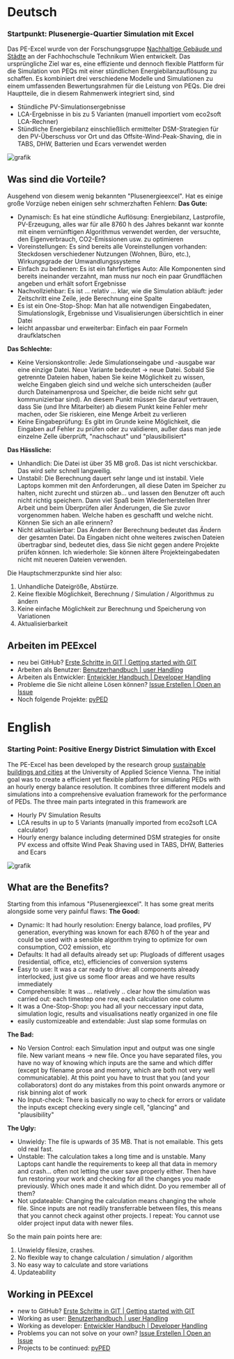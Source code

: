 # Deutsch
### Startpunkt: Plusenergie-Quartier Simulation mit Excel
Das PE-Excel wurde von der Forschungsgruppe [Nachhaltige Gebäude und Städte](https://res.technikum-wien.at/sbc/) an der Fachhochschule Technikum Wien entwickelt. Das ursprüngliche Ziel war es, eine effiziente und dennoch flexible Plattform für die Simulation von PEQs mit einer stündlichen Energiebilanzauflösung zu schaffen. Es kombiniert drei verschiedene Modelle und Simulationen zu einem umfassenden Bewertungsrahmen für die Leistung von PEQs. Die drei Hauptteile, die in diesem Rahmenwerk integriert sind, sind
* Stündliche PV-Simulationsergebnisse 
* LCA-Ergebnisse in bis zu 5 Varianten (manuell importiert vom eco2soft LCA-Rechner)  
* Stündliche Energiebilanz einschließlich ermittelter DSM-Strategien für den PV-Überschuss vor Ort und das Offsite-Wind-Peak-Shaving, die in TABS, DHW, Batterien und Ecars verwendet werden

![grafik](https://user-images.githubusercontent.com/80957185/112003855-9088d400-8b21-11eb-91b0-c3f231016cc3.png)

## Was sind die Vorteile?
Ausgehend von diesem wenig bekannten "Plusenergieexcel". Hat es einige große Vorzüge neben einigen sehr schmerzhaften Fehlern:
**Das Gute:**
* Dynamisch: Es hat eine stündliche Auflösung: Energiebilanz, Lastprofile, PV-Erzeugung, alles war für alle 8760 h des Jahres bekannt war konnte mit einem vernünftigen Algorithmus verwendet werden, der versuchte, den Eigenverbrauch, CO2-Emissionen usw. zu optimieren
* Voreinstellungen: Es sind bereits alle Voreinstellungen vorhanden: Steckdosen verschiedener Nutzungen (Wohnen, Büro, etc.), Wirkungsgrade der Umwandlungssysteme
* Einfach zu bedienen: Es ist ein fahrfertiges Auto: Alle Komponenten sind bereits ineinander verzahnt, man muss nur noch ein paar Grundflächen angeben und erhält sofort Ergebnisse
* Nachvollziehbar: Es ist ... relativ ... klar, wie die Simulation abläuft: jeder Zeitschritt eine Zeile, jede Berechnung eine Spalte
* Es ist ein One-Stop-Shop: Man hat alle notwendigen Eingabedaten, Simulationslogik, Ergebnisse und Visualisierungen übersichtlich in einer Datei
* leicht anpassbar und erweiterbar: Einfach ein paar Formeln draufklatschen
	
**Das Schlechte:**
* Keine Versionskontrolle: Jede Simulationseingabe und -ausgabe war eine einzige Datei. Neue Variante bedeutet -> neue Datei. Sobald Sie getrennte Dateien haben, haben Sie keine Möglichkeit zu wissen, welche Eingaben gleich sind und welche sich unterscheiden (außer durch Dateinamenprosa und Speicher, die beide nicht sehr gut kommunizierbar sind). An diesem Punkt müssen Sie darauf vertrauen, dass Sie (und Ihre Mitarbeiter) ab diesem Punkt keine Fehler mehr machen, oder Sie riskieren, eine Menge Arbeit zu verlieren
* Keine Eingabeprüfung: Es gibt im Grunde keine Möglichkeit, die Eingaben auf Fehler zu prüfen oder zu validieren, außer dass man jede einzelne Zelle überprüft, "nachschaut" und "plausibilisiert"
	
**Das Hässliche:**
* Unhandlich: Die Datei ist über 35 MB groß. Das ist nicht verschickbar. Das wird sehr schnell langweilig.
* Unstabil: Die Berechnung dauert sehr lange und ist instabil. Viele Laptops kommen mit den Anforderungen, all diese Daten im Speicher zu halten, nicht zurecht und stürzen ab... und lassen den Benutzer oft auch nicht richtig speichern. Dann viel Spaß beim Wiederherstellen Ihrer Arbeit und beim Überprüfen aller Änderungen, die Sie zuvor vorgenommen haben. Welche haben es geschafft und welche nicht. Können Sie sich an alle erinnern? 
* Nicht aktualisierbar: Das Ändern der Berechnung bedeutet das Ändern der gesamten Datei. Da Eingaben nicht ohne weiteres zwischen Dateien übertragbar sind, bedeutet dies, dass Sie nicht gegen andere Projekte prüfen können. Ich wiederhole: Sie können ältere Projekteingabedaten nicht mit neueren Dateien verwenden.
	
Die Hauptschmerzpunkte sind hier also:
1. Unhandliche Dateigröße, Abstürze.
2. Keine flexible Möglichkeit, Berechnung / Simulation / Algorithmus zu ändern
3. Keine einfache Möglichkeit zur Berechnung und Speicherung von Variationen
4. Aktualisierbarkeit

## Arbeiten im PEExcel

* neu bei GitHub? 				[Erste Schritte in GIT | Getting started with GIT](https://github.com/simonschaluppe/peexcel/wiki/1.-Erste-Schritte-in-GIT-%7C-Getting-started-with-GIT)
* Arbeiten als Benutzer: 			[Benutzerhandbuch | user Handling](https://github.com/simonschaluppe/peexcel/wiki/2.-Benutzerhandbuch-%7C-user-Handling)
* Arbeiten als Entwickler: 			[Entwickler Handbuch | Developer Handling](https://github.com/simonschaluppe/peexcel/wiki/3.-Entwickler-Handbuch-%7C-Developer-Handling)
* Probleme die Sie nicht alleine Lösen können?	[Issue Erstellen | Open an Issue](https://github.com/simonschaluppe/peexcel/wiki/4.-Issue-Erstellen-%7C-Open-an-Issue)
* Noch folgende Projekte:			[pyPED](https://github.com/simonschaluppe/peexcel/wiki/5.-pyPED)

# English
### Starting Point: Positive Energy District Simulation with Excel
The PE-Excel has been developed by the research group [sustainable buildings and cities](https://res.technikum-wien.at/sbc/) at the University of Applied Science Vienna. The initial goal was to create a efficient yet flexible platform for simulating PEDs with an hourly energy balance resolution. It combines three different models and simulations into a comprehensive evaluation framework for the performance of PEDs. The three main parts integrated in this framework are
* Hourly PV Simulation Results 
* LCA results in up to 5 Variants (manually imported from eco2soft LCA calculator)  
* Hourly energy balance including determined DSM strategies for onsite PV excess and offsite Wind Peak Shaving used in TABS, DHW, Batteries and Ecars

![grafik](https://user-images.githubusercontent.com/80957185/112003855-9088d400-8b21-11eb-91b0-c3f231016cc3.png)

## What are the Benefits?
Starting from this infamous "Plusenergieexcel". It has some great merits alongside some very painful flaws:
**The Good:**
* Dynamic: It had hourly resolution: Energy balance, load profiles, PV generation, everything was known for each 8760 h of the year and could be used with a sensible algorithm trying to optimize for own consumption, CO2 emission, etc
* Defaults: It had all defaults already set up: Plugloads of different usages (residential, office, etc), efficiencies of conversion systems
* Easy to use: It was a car ready to drive: all components already interlocked, just give us some floor areas and we have results immediately
* Comprehensible: It was … relatively .. clear how the simulation was carried out: each timestep one row, each calculation one column
* It was a One-Stop-Shop: you had all your neccessary input data, simulation logic, results and visualisations neatly organized in one file
* easily customizeable and extendable: Just slap some formulas on
	
**The Bad:**
* No Version Control: each Simulation input and output was one single file. New variant means -> new file. Once you have separated files, you have no way of knowing which inputs are the same and which differ (except by filename prose and memory, which are both not very well communicatable). At this point you have to trust that you (and your collaborators) dont do any mistakes from this point onwards anymore or risk binning alot of work
* No Input-check: There is basically no way to check for errors or validate the inputs except checking every single cell, "glancing" and "plausibility"
	
**The Ugly:**
* Unwieldy: The file is upwards of 35 MB. That is not emailable. This gets old real fast.
* Unstable: The calculation takes a long time and is unstable. Many Laptops cant handle the requirements to keep all that data in memory and crash… often not letting the user save properly either. Then have fun restoring your work and checking for all the changes you made previously. Which ones made it and which didnt. Do you remember all of them? 
* Not updateable: Changing the calculation means changing the whole file. Since inputs are not readily transferrable between files, this means that you cannot check against other projects. I repeat: You cannot use older project input data with newer files.
	
So the main pain points here are:
1. Unwieldy filesize, crashes.
2. No flexible way to change calculation / simulation / algorithm
3. No easy way to calculate and store variations
4. Updateability

## Working in PEExcel

* new to GitHub? 				[Erste Schritte in GIT | Getting started with GIT](https://github.com/simonschaluppe/peexcel/wiki/1.-Erste-Schritte-in-GIT-%7C-Getting-started-with-GIT)
* Working as user: 			[Benutzerhandbuch | user Handling](https://github.com/simonschaluppe/peexcel/wiki/2.-Benutzerhandbuch-%7C-user-Handling)
* Working as developer: 			[Entwickler Handbuch | Developer Handling](https://github.com/simonschaluppe/peexcel/wiki/3.-Entwickler-Handbuch-%7C-Developer-Handling)
* Problems you can not solve on your own?	[Issue Erstellen | Open an Issue](https://github.com/simonschaluppe/peexcel/wiki/4.-Issue-Erstellen-%7C-Open-an-Issue)
* Projects to be continued:			[pyPED](https://github.com/simonschaluppe/peexcel/wiki/5.-pyPED)
